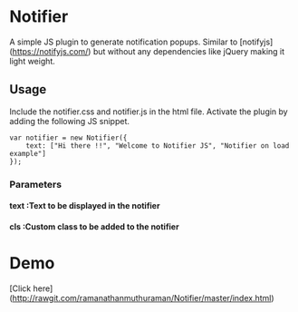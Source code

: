 # Notifier
A simple JS plugin to generate notification popups. Similar to [notifyjs] (https://notifyjs.com/) but without any dependencies like jQuery making it light weight.

## Usage
Include the notifier.css and notifier.js in the html file. Activate the plugin by adding the following JS snippet.

```
var notifier = new Notifier({
    text: ["Hi there !!", "Welcome to Notifier JS", "Notifier on load example"]
});
```
### Parameters

#### text   :Text to be displayed in the notifier
#### cls    :Custom class to be added to the notifier

# Demo 
[Click here] (http://rawgit.com/ramanathanmuthuraman/Notifier/master/index.html)
